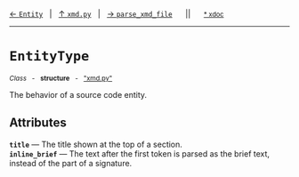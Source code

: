 [&#8592; `Entity`](xmd.py--entity.md)&nbsp;&nbsp;&nbsp;|&nbsp;&nbsp;&nbsp;[&#8593; `xmd.py`](xmd.py.md)&nbsp;&nbsp;&nbsp;|&nbsp;&nbsp;&nbsp;[&#8594; `parse_xmd_file`](xmd.py--parse_xmd_file.md)&nbsp;&nbsp;&nbsp;&nbsp;&nbsp;&nbsp;||&nbsp;&nbsp;&nbsp;&nbsp;&nbsp;&nbsp;<small>[\* xdoc](../xdoc/xmd.py.xmd#L53)</small>
***

# `EntityType`
<small>*Class* &nbsp; - &nbsp; **structure** &nbsp; - &nbsp; ["xmd.py"](../xmd.py)</small>  

The behavior of a source code entity.


## Attributes
**`title`** &#8213; The title shown at the top of a section.  
**`inline_brief`** &#8213; The text after the first token is parsed as the brief text, instead of the part of a signature.  
